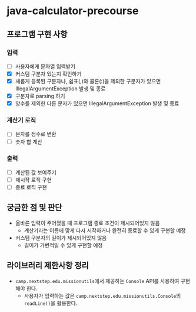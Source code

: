 # java-calculator-precourse
## 프로그램 구현 사항
### 입력
- [ ] 사용자에게 문자열 입력받기
- [X] 커스텀 구분자 있는지 확인하기
- [X] 새롭게 등록된 구분자나, 쉼표(,)와 콜론(:)을 제외한 구분자가 있으면 IllegalArgumentException 발생 및 종료
- [X] 구분자로 parsing 하기
- [X] 양수를 제외한 다른 문자가 있으면 IllegalArgumentException 발생 및 종료

### 계산기 로직
- [ ] 문자를 정수로 변환
- [ ] 숫자 합 계산

### 출력
- [ ] 계산된 값 보여주기
- [ ] 재시작 로직 구현
- [ ] 종료 로직 구현 

## 궁금한 점 및 판단
- 올바른 입력이 주어졌을 때 프로그램 종료 조건이 제시되어있지 않음
  - 계산기라는 이름에 맞게 다시 시작하거나 완전히 종료할 수 있게 구현할 예정
- 커스텀 구분자의 길이가 제시되어있지 않음
  - 길이가 가변적일 수 있게 구현할 예정

## 라이브러리 제한사항 정리
- ```camp.nextstep.edu.missionutils```에서 제공하는 ```Console``` API를 사용하여 구현해야 한다.
  - 사용자가 입력하는 값은 ```camp.nextstep.edu.missionutils.Console```의 ```readLine()```을 활용한다.

